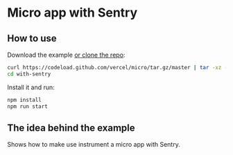 # Micro app with Sentry

## How to use

Download the example [or clone the repo](https://github.com/vercel/micro):

```bash
curl https://codeload.github.com/vercel/micro/tar.gz/master | tar -xz --strip=2 micro-master/examples/with-sentry
cd with-sentry
```

Install it and run:

```bash
npm install
npm run start
```

## The idea behind the example

Shows how to make use instrument a micro app with Sentry.
